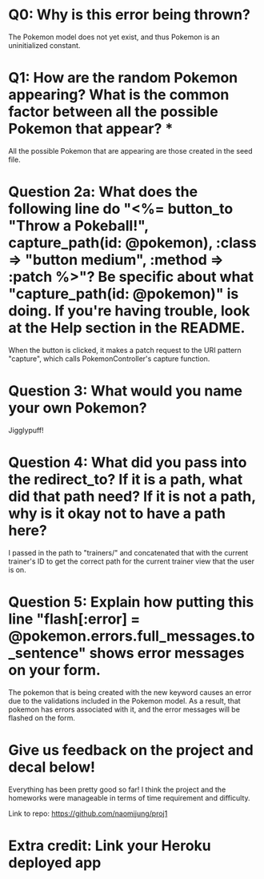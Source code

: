 # Q0: Why is this error being thrown?
The Pokemon model does not yet exist, and thus Pokemon is an uninitialized constant.

# Q1: How are the random Pokemon appearing? What is the common factor between all the possible Pokemon that appear? *
All the possible Pokemon that are appearing are those created in the seed file.

# Question 2a: What does the following line do "<%= button_to "Throw a Pokeball!", capture_path(id: @pokemon), :class => "button medium", :method => :patch %>"? Be specific about what "capture_path(id: @pokemon)" is doing. If you're having trouble, look at the Help section in the README.
When the button is clicked, it makes a patch request to the URI pattern "capture", which calls PokemonController's capture function.

# Question 3: What would you name your own Pokemon?
Jigglypuff!

# Question 4: What did you pass into the redirect_to? If it is a path, what did that path need? If it is not a path, why is it okay not to have a path here?
I passed in the path to "trainers/" and concatenated that with the current trainer's ID to get the correct path for the current trainer view that the user is on.

# Question 5: Explain how putting this line "flash[:error] = @pokemon.errors.full_messages.to_sentence" shows error messages on your form.
The pokemon that is being created with the new keyword causes an error due to the validations included in the Pokemon model. As a result, that pokemon has errors associated with it, and the error messages will be flashed on the form.

# Give us feedback on the project and decal below!
Everything has been pretty good so far! I think the project and the homeworks were manageable in terms of time requirement and difficulty.

Link to repo: https://github.com/naomijung/proj1

# Extra credit: Link your Heroku deployed app
